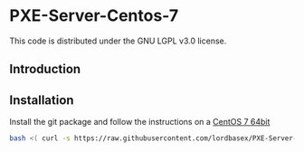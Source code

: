 # PXE-Server-Centos-7


This code is distributed under the GNU LGPL v3.0 license.

## Introduction


## Installation

Install the git package and follow the instructions on a [CentOS 7 64bit](http://centos.brisanet.com.br/7/isos/x86_64/CentOS-7-x86_64-Minimal-1511.iso)


```bash
bash <( curl -s https://raw.githubusercontent.com/lordbasex/PXE-Server-Centos-7/master/pxe-server_installer.sh )
```

